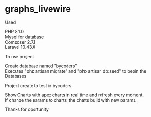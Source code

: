 # graphs_livewire

Used<br />

PHP 8.1.0<br />
Mysql for database<br />
Composer 2.7.1<br />
Laravel 10.43.0<br />

To use project<br />

Create database named "bycoders"<br />
Executes "php artisan migrate" and "php artisan db:seed" to begin the Databases<br />

Project create to test in bycoders<br />

Show Charts with apex charts in real time and refresh every moment.<br />
If change the params to charts, the charts build with new params.<br />

Thanks for oportunity

